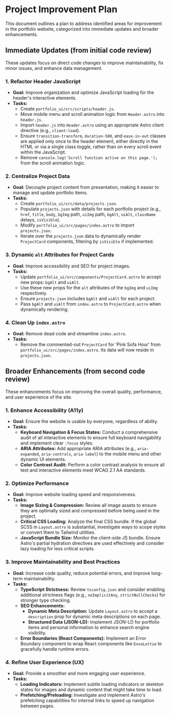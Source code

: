 # Project Improvement Plan

This document outlines a plan to address identified areas for improvement in the portfolio website, categorized into immediate updates and broader enhancements.

## Immediate Updates (from initial code review)

These updates focus on direct code changes to improve maintainability, fix minor issues, and enhance data management.

### 1. Refactor Header JavaScript
*   **Goal:** Improve organization and optimize JavaScript loading for the header's interactive elements.
*   **Tasks:**
    *   Create `portfolio_ui/src/scripts/header.js`.
    *   Move mobile menu and scroll animation logic from `Header.astro` into `header.js`.
    *   Import `header.js` into `Header.astro` using an appropriate Astro client directive (e.g., `client:load`).
    *   Ensure `transition-transform`, `duration-500`, and `ease-in-out` classes are applied only once to the header element, either directly in the HTML or via a single class toggle, rather than on every scroll event within the JavaScript.
    *   Remove `console.log('Scroll function active on this page.');` from the scroll animation logic.

### 2. Centralize Project Data
*   **Goal:** Decouple project content from presentation, making it easier to manage and update portfolio items.
*   **Tasks:**
    *   Create `portfolio_ui/src/data/projects.json`.
    *   Populate `projects.json` with details for each portfolio project (e.g., `href`, `title`, `body`, `bgImg` path, `uiImg` path, `bgAlt`, `uiAlt`, `className` delays, `isVisible`).
    *   Modify `portfolio_ui/src/pages/index.astro` to import `projects.json`.
    *   Iterate over the `projects.json` data to dynamically render `ProjectCard` components, filtering by `isVisible` if implemented.

### 3. Dynamic `alt` Attributes for Project Cards
*   **Goal:** Improve accessibility and SEO for project images.
*   **Tasks:**
    *   Update `portfolio_ui/src/components/ProjectCard.astro` to accept new props: `bgAlt` and `uiAlt`.
    *   Use these new props for the `alt` attributes of the `bgImg` and `uiImg` respectively.
    *   Ensure `projects.json` includes `bgAlt` and `uiAlt` for each project.
    *   Pass `bgAlt` and `uiAlt` from `index.astro` to `ProjectCard.astro` when dynamically rendering.

### 4. Clean Up `index.astro`
*   **Goal:** Remove dead code and streamline `index.astro`.
*   **Tasks:**
    *   Remove the commented-out `ProjectCard` for 'Pink Sofa Hour' from `portfolio_ui/src/pages/index.astro`. Its data will now reside in `projects.json`.

## Broader Enhancements (from second code review)

These enhancements focus on improving the overall quality, performance, and user experience of the site.

### 1. Enhance Accessibility (A11y)
*   **Goal:** Ensure the website is usable by everyone, regardless of ability.
*   **Tasks:**
    *   **Keyboard Navigation & Focus States:** Conduct a comprehensive audit of all interactive elements to ensure full keyboard navigability and implement clear `:focus` styles.
    *   **ARIA Attributes:** Add appropriate ARIA attributes (e.g., `aria-expanded`, `aria-controls`, `aria-label`) to the mobile menu and other dynamic UI elements.
    *   **Color Contrast Audit:** Perform a color contrast analysis to ensure all text and interactive elements meet WCAG 2.1 AA standards.

### 2. Optimize Performance
*   **Goal:** Improve website loading speed and responsiveness.
*   **Tasks:**
    *   **Image Sizing & Compression:** Review all image assets to ensure they are optimally sized and compressed before being used in the project.
    *   **Critical CSS Loading:** Analyze the final CSS bundle. If the global SCSS in `Layout.astro` is substantial, investigate ways to scope styles or convert them to Tailwind utilities.
    *   **JavaScript Bundle Size:** Monitor the client-side JS bundle. Ensure Astro's partial hydration directives are used effectively and consider lazy loading for less critical scripts.

### 3. Improve Maintainability and Best Practices
*   **Goal:** Increase code quality, reduce potential errors, and improve long-term maintainability.
*   **Tasks:**
    *   **TypeScript Strictness:** Review `tsconfig.json` and consider enabling additional strictness flags (e.g., `noImplicitAny`, `strictNullChecks`) for stronger type checking.
    *   **SEO Enhancements:**
        *   **Dynamic Meta Description:** Update `Layout.astro` to accept a `description` prop for dynamic meta descriptions on each page.
        *   **Structured Data (JSON-LD):** Implement JSON-LD for portfolio items and personal information to enhance search engine visibility.
    *   **Error Boundaries (React Components):** Implement an Error Boundary component to wrap React components like `EnsoLottie` to gracefully handle runtime errors.

### 4. Refine User Experience (UX)
*   **Goal:** Provide a smoother and more engaging user experience.
*   **Tasks:**
    *   **Loading Indicators:** Implement subtle loading indicators or skeleton states for images and dynamic content that might take time to load.
    *   **Prefetching/Preloading:** Investigate and implement Astro's prefetching capabilities for internal links to speed up navigation between pages.
